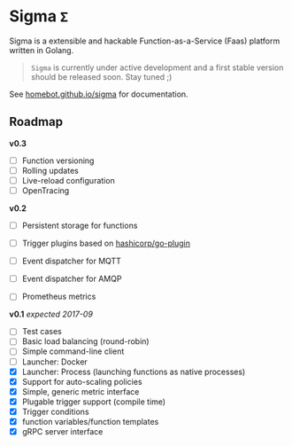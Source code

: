 # Sigma `Σ`

Sigma is a extensible and hackable Function-as-a-Service (Faas) platform written in Golang.

> `Sigma` is currently under active development and a first stable version should be released soon. Stay tuned ;)

See [homebot.github.io/sigma](https://homebot.github.io/sigma) for documentation.

## Roadmap

**v0.3**

- [ ] Function versioning
- [ ] Rolling updates
- [ ] Live-reload configuration
- [ ] OpenTracing

**v0.2**

- [ ] Persistent storage for functions
- [ ] Trigger plugins based on [hashicorp/go-plugin](https://github.com/hashicorp/go-plugin)
- [ ] Event dispatcher for MQTT
- [ ] Event dispatcher for AMQP
- [ ] Prometheus metrics


**v0.1** *expected 2017-09*

- [ ] Test cases
- [ ] Basic load balancing (round-robin)
- [ ] Simple command-line client
- [ ] Launcher: Docker
- [X] Launcher: Process (launching functions as native processes)
- [X] Support for auto-scaling policies
- [X] Simple, generic metric interface
- [X] Plugable trigger support (compile time)
- [X] Trigger conditions
- [X] function variables/function templates
- [X] gRPC server interface